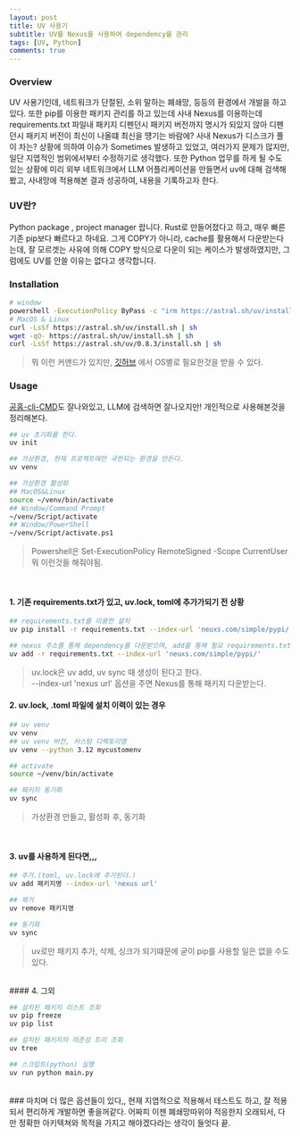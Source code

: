 ```yaml
---
layout: post
title: UV 사용기
subtitle: UV를 Nexus를 사용하여 dependency를 관리
tags: [UV, Python]
comments: true
---
```


### Overview
UV 사용기인데, 네트워크가 단절된, 소위 말하는 폐쇄망, 등등의 환경에서 개발을 하고 있다. 또한 pip를 이용한 패키지 관리를 하고 있는데 사내 Nexus를 이용하는데 requirements.txt 파일내 패키지 디펜던시 패키지 버전까지 명시가 되있지 않아 디펜던시 패키지 버전이 최신이 나올떄 최신을 떙기는 바람에? 사내 Nexus가 디스크가 풀이 차는? 상황에 의하여 이슈가 Sometimes 발생하고 있었고, 여러가지 문제가 많지만, 일단 지엽적인 범위에서부터 수정하기로 생각했다.
또한 Python 업무를 하게 될 수도 있는 상황에 미리 외부 네트워크에서 LLM 어플리케이션을 만들면서 uv에 대해 검색해봤고, 사내망에 적용해본 결과 성공하여, 내용을 기록하고자 한다.


### UV란?
Python package , project manager 랍니다. Rust로 만들어졌다고 하고, 매우 빠른 기존 pip보다 빠르다고 하네요.
그게 COPY가 아니라, cache를 활용해서 다운받는다는데, 잘 모르겟는 사유에 의해 COPY 방식으로 다운이 되는 케이스가 발생하였지만, 그럼에도 UV를 안쓸 이유는 없다고 생각합니다.



### Installation

```bash
# window
powershell -ExecutionPolicy ByPass -c "irm https://astral.sh/uv/install.ps1 | iex"
# MacOS & Linux
curl -LsSf https://astral.sh/uv/install.sh | sh
wget -qO- https://astral.sh/uv/install.sh | sh
curl -LsSf https://astral.sh/uv/0.8.3/install.sh | sh
```
> 뭐 이런 커맨드가 있지만, [깃허브](https://github.com/astral-sh/uv/releases) 에서 OS별로 필요한것을 받을 수 있다.


### Usage
[공홈-cli-CMD](https://docs.astral.sh/uv/reference/cli/)도 잘나와있고, LLM에 검색하면 잘나오지만!
개인적으로 사용해본것을 정리해본다.

```bash
## uv 초기화를 한다.
uv init

## 가상환경, 현제 프로젝트에만 국한되는 환경을 만든다.
uv venv

## 가상환경 활성화
## MacOS&Linux
source ~/venv/bin/activate
## Window/Command Prompt
~/venv/Script/activate
## Window/PowerShell
~/venv/Script/activate.ps1
```
> Powershell은 Set-ExecutionPolicy RemoteSigned -Scope CurrentUser 뭐 이런것들 해줘야됨.

<br>

#### 1. 기존 requirements.txt가 있고, uv.lock, toml에 추가가되기 전 상황

```bash
## requirements.txt를 이용한 설치
uv pip install -r requirements.txt --index-url 'neuxs.com/simple/pypi/'

## nexus 주소를 통해 dependency를 다운받으며, add를 통해 필요 requirements.txt내 패키지를 add
uv add -r requirements.txt --index-url 'neuxs.com/simple/pypi/'
```
> uv.lock은 uv add, uv sync 때 생성이 된다고 한다.<br>
> --index-url 'nexus url' 옵션을 주면 Nexus를 통해 패키지 다운받는다.

#### 2. uv.lock, .toml 파일에 설치 이력이 있는 경우
```bash
## uv venv 
uv venv
## uv venv 버전, 커스텀 디렉토리명
uv venv --python 3.12 mycustomenv

## activate
source ~/venv/bin/activate

## 패키지 동기화
uv sync
```
> 가상환경 만들고, 활성화 후, 동기화
<br>

#### 3. uv를 사용하게 된다면,,,

```bash
## 추가.(toml, uv.lock에 추가된다.)
uv add 패키지명 --index-url 'nexus url'

## 제거
uv remove 패키지명

## 동기화
uv sync
```
> uv로만 패키지 추가, 삭제, 싱크가 되기떄문에 굳이 pip를 사용할 일은 없을 수도있다.
<br>
#### 4. 그외

```bash
## 설치된 패키지 리스트 조회
uv pip freeze
uv pip list

## 설치된 패키지의 의존성 트리 조회
uv tree

## 스크립트(python) 실행
uv run python main.py
```

<br>
### 마치며
더 많은 옵션들이 있다,, 현재 지엽적으로 적용해서 테스트도 하고, 잘 적용되서 편리하게 개발하면 좋을꺼같다. 어짜피 이젠 폐쇄망따위야 적응한지 오래되서, 다만 정확한 아키텍쳐와 목적을 가지고 해야겠다라는 생각이 들엇다 끝.